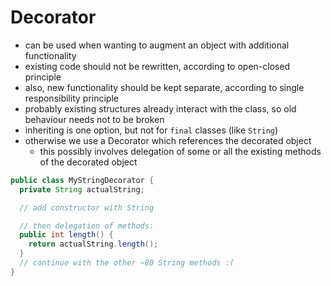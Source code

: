 # Decorator

- can be used when wanting to augment an object with additional functionality
- existing code should not be rewritten, according to open-closed principle
- also, new functionality should be kept separate, according to single responsibility principle
- probably existing structures already interact with the class, so old behaviour needs not to be broken
- inheriting is one option, but not for `final` classes (like `String`)
- otherwise we use a Decorator which references the decorated object
  - this possibly involves delegation of some or all the existing methods of the decorated object

```java
public class MyStringDecorator {
  private String actualString;

  // add constructor with String

  // then delegation of methods:
  public int length() {
    return actualString.length();
  }
  // continue with the other ~80 String methods :(
}
```
